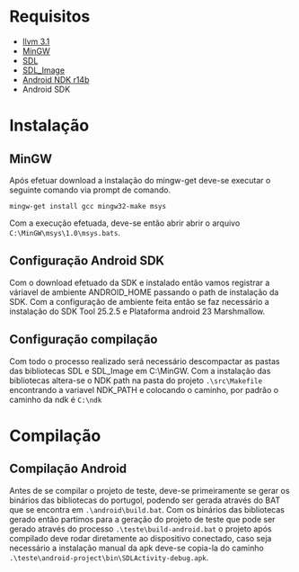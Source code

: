 # Requisitos

- [llvm 3.1](https://github.com/bernardo-bruning/portugol-core-llvm/releases/download/llvm3.1/LLVM.zip)
- [MinGW](https://sourceforge.net/projects/mingw/files/Installer/mingw-get-setup.exe/download)
- [SDL](https://www.libsdl.org/release/SDL2-devel-2.0.9-mingw.tar.gz)
- [SDL_Image](https://www.libsdl.org/projects/SDL_image/release/SDL2_image-devel-2.0.4-mingw.tar.gz)
- [Android NDK r14b](https://dl.google.com/android/repository/android-ndk-r14b-windows-x86_64.zip)
- Android SDK


# Instalação

## MinGW

Após efetuar download a instalação do mingw-get deve-se executar o seguinte comando via prompt de comando.

```
mingw-get install gcc mingw32-make msys
```

Com a execução efetuada, deve-se então abrir abrir o arquivo `C:\MinGW\msys\1.0\msys.bats`.

## Configuração Android SDK
Com o download efetuado da SDK e instalado então vamos registrar a váriavel de ambiente ANDROID_HOME passando o path de instalação da SDK. Com a configuração de ambiente feita então se faz necessário a instalação do SDK Tool 25.2.5 e Plataforma android 23 Marshmallow.


## Configuração compilação
Com todo o processo realizado será necessário descompactar as pastas das bibliotecas SDL e SDL_Image em C:\MinGW. Com a instalação das bibliotecas altera-se o NDK path na pasta do projeto `.\src\Makefile` encontrando a variavel NDK_PATH e colocando o caminho, por padrão o caminho da ndk é `C:\ndk`

# Compilação

## Compilação Android

Antes de se compilar o projeto de teste, deve-se primeiramente se gerar os binários das bibliotecas do portugol, podendo ser gerada através do BAT que se encontra em `.\android\build.bat`. Com os binários das bibliotecas gerado então partimos para a geração do projeto de teste que pode ser gerado através do processo `.\teste\build-android.bat` o projeto após compilado deve rodar diretamente ao dispositivo conectado, caso seja necessário a instalação manual da apk deve-se copia-la do caminho `.\teste\android-project\bin\SDLActivity-debug.apk`.
